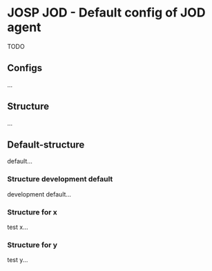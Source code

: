 # JOSP JOD - Default config of JOD agent

TODO

## Configs
...

## Structure
...

## Default-structure
default...

### Structure development default
development default...

### Structure for x
test x...

### Structure for y
test y...

